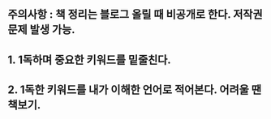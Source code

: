 ## 주의사항 : 책 정리는 블로그 올릴 때 비공개로 한다. 저작권 문제 발생 가능.

## 1. 1독하며 중요한 키워드를 밑줄친다.

## 2. 1독한 키워드를 내가 이해한 언어로 적어본다. 어려울 땐 책보기. 
